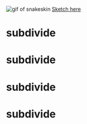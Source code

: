![gif of snakeskin](snakeskin.gif)
[Sketch here](https://aith.github.io/sketch_of_snakeskin/index.html)
# subdivide
# subdivide
# subdivide
# subdivide
